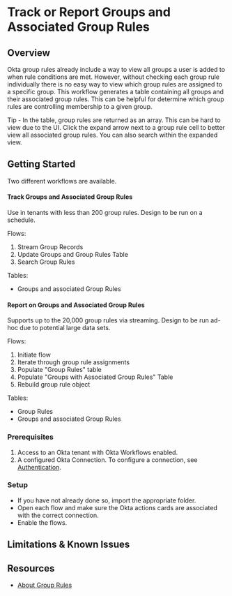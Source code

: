 # Track or Report Groups and Associated Group Rules

## Overview
Okta group rules already include a way to view all groups a user is added to when rule conditions are met. However, without checking each group rule individually there is no easy way to view which group rules are assigned to a specific group. This workflow generates a table containing all groups and their associated group rules. This can be helpful for determine which group rules are controlling membership to a given group. 

Tip - In the table, group rules are returned as an array. This can be hard to view due to the UI. Click the expand arrow next to a group rule cell to better view all associated group rules. You can also search within the expanded view.

## Getting Started

Two different workflows are available.
#### Track Groups and Associated Group Rules
Use in tenants with less than 200 group rules. Design to be run on a schedule.

Flows:
1. Stream Group Records
2. Update Groups and Group Rules Table
3. Search Group Rules

Tables:
- Groups and associated Group Rules

#### Report on Groups and Associated Group Rules
Supports up to the 20,000 group rules via streaming. Design to be run ad-hoc due to potential large data sets.

Flows:
1. Initiate flow
2. Iterate through group rule assignments
3. Populate "Group Rules" table
4. Populate "Groups with Associated Group Rules" Table
5. Rebuild group rule object

Tables:
- Group Rules
- Groups and associated Group Rules


### Prerequisites
1. Access to an Okta tenant with Okta Workflows enabled.
2. A configured Okta Connection. To configure a connection, see [Authentication](https://help.okta.com/wf/en-us/Content/Topics/Workflows/connector-reference/okta/overviews/authorization.htm).

### Setup
* If you have not already done so, import the appropriate folder.
* Open each flow and make sure the Okta actions cards are associated with the correct connection.
* Enable the flows.

## Limitations & Known Issues

## Resources
* [About Group Rules](https://help.okta.com/en-us/Content/Topics/users-groups-profiles/usgp-about-group-rules.htm)
